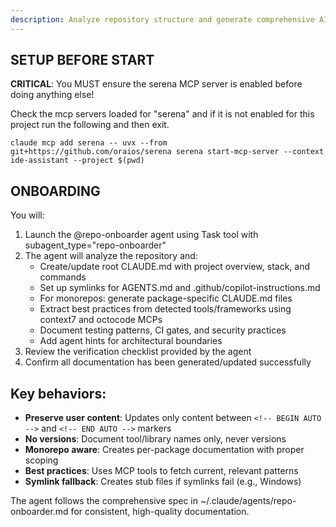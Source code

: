 ```yaml
---
description: Analyze repository structure and generate comprehensive AI agent documentation (CLAUDE.md) for efficient AI-assisted development
---
```


## SETUP BEFORE START

**CRITICAL**: You MUST ensure the serena MCP server is enabled before doing anything else!


Check the mcp servers loaded for "serena" and if it is not enabled for this project run the following and then exit.

```
claude mcp add serena -- uvx --from git+https://github.com/oraios/serena serena start-mcp-server --context ide-assistant --project $(pwd)
```

## ONBOARDING

You will:

1. Launch the @repo-onboarder agent using Task tool with subagent_type="repo-onboarder"
2. The agent will analyze the repository and:
   - Create/update root CLAUDE.md with project overview, stack, and commands
   - Set up symlinks for AGENTS.md and .github/copilot-instructions.md
   - For monorepos: generate package-specific CLAUDE.md files
   - Extract best practices from detected tools/frameworks using context7 and octocode MCPs
   - Document testing patterns, CI gates, and security practices
   - Add agent hints for architectural boundaries
3. Review the verification checklist provided by the agent
4. Confirm all documentation has been generated/updated successfully

## Key behaviors:

- **Preserve user content**: Updates only content between `<!-- BEGIN AUTO -->` and `<!-- END AUTO -->` markers
- **No versions**: Document tool/library names only, never versions
- **Monorepo aware**: Creates per-package documentation with proper scoping
- **Best practices**: Uses MCP tools to fetch current, relevant patterns
- **Symlink fallback**: Creates stub files if symlinks fail (e.g., Windows)

The agent follows the comprehensive spec in ~/.claude/agents/repo-onboarder.md for consistent, high-quality documentation.
